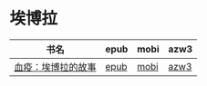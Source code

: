 # 埃博拉

| 书名 | epub | mobi | azw3 |
| --- | --- | --- | --- |
| [血疫：埃博拉的故事](http://ct.dalanmei.com/f/31084289-571786825-6f29f8) | [epub](http://ct.dalanmei.com/f/31084289-571786825-6f29f8) | [mobi](http://ct.dalanmei.com/f/31084289-571453111-903cc7) | [azw3](http://ct.dalanmei.com/f/31084289-571885976-02d294) |
